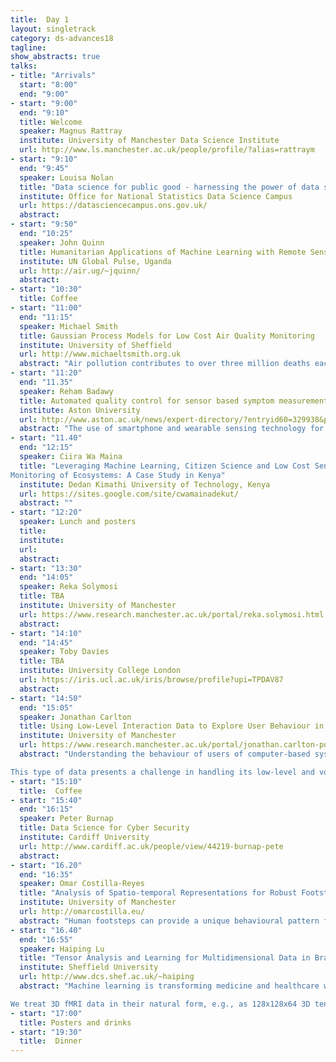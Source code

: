 ```yaml
---
title:  Day 1
layout: singletrack
category: ds-advances18
tagline: 
show_abstracts: true
talks:
- title: "Arrivals"
  start: "8:00"
  end: "9:00"
- start: "9:00"
  end: "9:10"
  title: Welcome 
  speaker: Magnus Rattray
  institute: University of Manchester Data Science Institute
  url: http://www.ls.manchester.ac.uk/people/profile/?alias=rattraym
- start: "9:10"
  end: "9:45"
  speaker: Louisa Nolan
  title: "Data science for public good - harnessing the power of data science at the Data Science Campus, Office for National Statistics"
  institute: Office for National Statistics Data Science Campus
  url: https://datasciencecampus.ons.gov.uk/
  abstract: 
- start: "9:50"
  end: "10:25"
  speaker: John Quinn
  title: Humanitarian Applications of Machine Learning with Remote Sensing Data
  institute: UN Global Pulse, Uganda 
  url: http://air.ug/~jquinn/
  abstract: 
- start: "10:30"
  title: Coffee
- start: "11:00"
  end: "11:15"
  speaker: Michael Smith
  title: Gaussian Process Models for Low Cost Air Quality Monitoring
  institute: University of Sheffield
  url: http://www.michaeltsmith.org.uk
  abstract: "Air pollution contributes to over three million deaths each year. Kampala has one of the highest concentrations of fine particulate matter (PM 2.5) of any African city. Unfortunately, with the exception of the US Embassy, there is no programme for monitoring air pollution in the city due to the high cost of the equipment required. Hence we know little about its distribution or extent. Lower cost devices do exist, but these do not, on their own, provide the accuracy required for decision makers. We propose that using a coregionalised Gaussian process to combine the low cost sensors with the embassy's high quality results provides sufficiently accurate estimates of pollution across the city."
- start: "11:20"
  end: "11.35"
  speaker: Reham Badawy
  title: Automated quality control for sensor based symptom measurement performed outside the lab
  institute: Aston University
  url: http://www.aston.ac.uk/news/expert-directory/?entryid60=329938&p=4
  abstract: "The use of smartphone and wearable sensing technology for objective, non-invasive and remote clinimetric testing of symptoms has considerable potential. However, the clinimetric accuracy achievable with such technology is highly reliant on separating the useful from irrelevant or confounded sensor data. Monitoring patient symptoms using digital sensors outside of controlled, clinical lab settings creates a variety of practical challenges, such as unavoidable and unexpected user behaviours. These behaviours often violate the assumptions of clinimetric testing protocols, where these protocols are designed to probe for speciﬁc symptoms. Such violations are frequent outside the lab, and can affect the accuracy of the subsequent data analysis and scientiﬁc conclusions. At the same time, curating sensor data by hand after the collection process is inherently subjective, laborious and error-prone. To address these problems, we report on a uniﬁed algorithmic framework for automated sensor data quality control, which can identify those parts of the sensor data which are sufﬁciently reliable for further analysis. Algorithms which are special cases of this framework for different sensor data types (e.g. accelerometer, digital audio) detect the extent to which the sensor data adheres to the assumptions of the test protocol for a variety of clinimetric tests. The approach is general enough to be applied to a large set of clinimetric tests and we demonstrate its performance on walking, balance and voice smartphone-based tests, designed to monitor the symptoms of Parkinson’s disease. "
- start: "11.40"
  end: "12:15"
  speaker: Ciira Wa Maina
  title: "Leveraging Machine Learning, Citizen Science and Low Cost Sensors for AcousticMonitoring of Ecosystems: A Case Study in Kenya"
  institute: Dedan Kimathi University of Technology, Kenya 
  url: https://sites.google.com/site/cwamainadekut/
  abstract: ""
- start: "12:20"
  speaker: Lunch and posters
  title:
  institute:
  url:
  abstract:
- start: "13:30"
  end: "14:05"
  speaker: Reka Solymosi
  title: TBA
  institute: University of Manchester 
  url: https://www.research.manchester.ac.uk/portal/reka.solymosi.html
  abstract: 
- start: "14:10"
  end: "14:45"
  speaker: Toby Davies
  title: TBA
  institute: University College London
  url: https://iris.ucl.ac.uk/iris/browse/profile?upi=TPDAV87
  abstract: 
- start: "14:50"
  end: "15:05"
  speaker: Jonathan Carlton
  title: Using Low-Level Interaction Data to Explore User Behaviour in Object-Based Media Experiences
  institute: University of Manchester
  url: https://www.research.manchester.ac.uk/portal/jonathan.carlton-postgrad.html
  abstract: "Understanding the behaviour of users of computer-based systems through user testing is an expensive, time consuming and difficult process. However, there is the potential to non-intrusively capture the same information by collecting low-level interaction data such as mouse movements, keystrokes, and key presses. This has many potential advantages such as large sample size, remote data collection, and ecological validity. We are exploring the use of these data in the emerging new domain of “object-based media”, where pieces of media are assembled on-the-fly to enable personalised or interactive experiences. This is a challenging area for media creators as creating original content is expensive, so learning as much as possible from pilots is crucial. However, these experiences offer the chance to collect a much richer set of data about how users interact with the content and to gain insight into the behaviours they exhibit. As data can be collected and analysed in real-time, user behaviour can be interactively analysed and used to drive and adapt the experience accordingly, creating a virtuous feedback cycle. An example of this is if the user exhibits behaviour indicative of leaving the experience early then reacting to this by altering the format of the experience, e.g. condensing it, may encourage completion. We report on research that has shown that fine-grained, low-level interaction data can reveal whether a user was previewing, reviewing, or experimenting with an experience or whether they were using the experience as designed. 

This type of data presents a challenge in handling its low-level and voluminous character, which is particularly apparent when attempting to mine human interactions with software and web-based technologies. Furthermore, considering events in isolation may reveal little about user behaviour, apart from context-specific information stored contemporaneously (such as time of occurrence and event-type). Rather it is necessary to synthesise the collected data to abstract useful, semantically-meaningful behavioural characteristics. Fine-grained, low-level interaction data can be leveraged to extract various behavioural metrics, such as movement distances, speed, velocity, and more abstract metrics such as the type of scroll (fast or slow). However, to collect and store this type of data requires a large storage system and extra processing power for extraction. Higher-level interaction data, such as DOM button clicks, can be simpler to collect and result in data that is easier to work with as it has fewer and more structured features when compared to low-level events which, depending on the event-type, can have a variable number of features. In this paper, however, we demonstrate that information can be derived from low- level data that cannot be derived from higher level data, and that this information can provide insight into the user experience of object-based media."
- start: "15:10"
  title:  Coffee
- start: "15:40"
  end: "16:15"
  speaker: Peter Burnap
  title: Data Science for Cyber Security
  institute: Cardiff University 
  url: http://www.cardiff.ac.uk/people/view/44219-burnap-pete
  abstract: 
- start: "16.20"
  end: "16:35"
  speaker: Omar Costilla-Reyes
  title: "Analysis of Spatio-temporal Representations for Robust Footstep Recognition with Deep Residual Neural Networks"
  institute: University of Manchester
  url: http://omarcostilla.eu/
  abstract: "Human footsteps can provide a unique behavioural pattern for robust biometric systems. We propose spatio-temporal footstep representations from floor-only sensor data in advanced computational models for automatic biometric verification. Our models deliver an artificial intelligence capable of effectively differentiating the fine-grained variability of footsteps between legitimate users (clients) and impostor users of the biometric system. The methodology is validated in the largest footstep database, containing nearly 20,000 footstep signals from more than 120 users. The database contains a large cohort of impostors and a small set of clients to verify the reliability of biometric systems. We provide experimental results in 3 critical data-driven security scenarios, according to the amount of footstep data available for model training: at airports security checkpoints (smallest training set), workspace environments (medium training set) and home environments (largest training set). With this methodology, we report state-of-the-art footstep recognition rates. "
- start: "16.40"
  end: "16:55"
  speaker: Haiping Lu
  title: "Tensor Analysis and Learning for Multidimensional Data in Brain Imaging"
  institute: Sheffield University
  url: http://www.dcs.shef.ac.uk/~haiping
  abstract: "Machine learning is transforming medicine and healthcare with big medical data. However, many medical data, such as brain functional magnetic resonance imaging (fMRI) scans, are challenging to analyse due to their high dimensionality, multidimensional structures, but small amounts of samples available in practice. Current methods simplify such problems by time/space averaging or local/partial processing, e.g., patch-based or slice-by-slice analysis. Tensors (multidimensional arrays) can model such multidimensional data naturally with compact model sizes. We have developed tensor-based machine learning methods for extracting and/or selecting features from whole-brain fMRI data for classification and interpretation in MICCAI2015 and AAAI2017. 

We treat 3D fMRI data in their natural form, e.g., as 128x128x64 3D tensors rather than (1D) vectors of very high dimensionality (> 1 million). Our machine learning algorithms then extract and/or select features automatically from these tensors for classification and further analysis/interpretation. Some illustrations are included below. This brings the following three key benefits: 1) no information loss before machine learning; 2) compact model size or parameter space suiting better small sample size scenarios; and 3) low memory demand and better scalability. These algorithms are general machine learning tools that can be applied to any properly normalized multidimensional data. "
- start: "17:00"
  title: Posters and drinks
- start: "19:30"
  title:  Dinner
---
```



